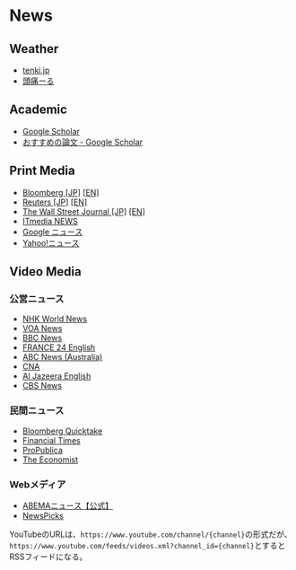 # News
## Weather
  * [tenki.jp](https://tenki.jp/)
  * [頭痛ーる](https://zutool.jp/)

## Academic
* [Google Scholar](https://scholar.google.com/?authuser=1)
* [おすすめの論文 - Google Scholar](https://scholar.google.com/scholar?sciupd=1&authuser=1)

## Print Media
* [Bloomberg [JP]](https://www.bloomberg.co.jp/) [[EN]](https://www.bloomberg.com/)
* [Reuters [JP]](https://jp.reuters.com/) [[EN]](https://www.reuters.com/)
* [The Wall Street Journal [JP]](https://jp.wsj.com/) [[EN]](https://www.wsj.com/)
* [ITmedia NEWS](https://www.itmedia.co.jp/news/)
* [Google ニュース](https://news.google.com/)
* [Yahoo!ニュース](https://news.yahoo.co.jp/)

## Video Media
### 公営ニュース
* [NHK World News](https://www.youtube.com/channel/UCU6mAi5ZQt5zXiZu5Hr1kRA)
* [VOA News](https://www.youtube.com/channel/UCVSNOxehfALut52NbkfRBaA)
* [BBC News](https://www.youtube.com/channel/UC16niRr50-MSBwiO3YDb3RA)
* [FRANCE 24 English](https://www.youtube.com/channel/UCQfwfsi5VrQ8yKZ-UWmAEFg)
* [ABC News (Australia)](https://www.youtube.com/channel/UCVgO39Bk5sMo66-6o6Spn6Q)
* [CNA](https://www.youtube.com/channel/UC83jt4dlz1Gjl58fzQrrKZg)
* [Al Jazeera English](https://www.youtube.com/channel/UCNye-wNBqNL5ZzHSJj3l8Bg)
* [CBS News](https://www.youtube.com/channel/UC8p1vwvWtl6T73JiExfWs1g)

### 民間ニュース
* [Bloomberg Quicktake](https://www.youtube.com/channel/UCUMZ7gohGI9HcU9VNsr2FJQ)
* [Financial Times](https://www.youtube.com/channel/UCoUxsWakJucWg46KW5RsvPw)
* [ProPublica](https://www.youtube.com/channel/UCtCL58_DaVdVRmev3yHK7pg)
* [The Economist](https://www.youtube.com/channel/UC0p5jTq6Xx_DosDFxVXnWaQ)

### Webメディア
* [ABEMAニュース【公式】](https://www.youtube.com/channel/UCk5a240pQsTVT9CWPnTyIJw)
* [NewsPicks](https://www.youtube.com/channel/UCfTnJmRQP79C4y_BMF_XrlA)

YouTubeのURLは、`https://www.youtube.com/channel/{channel}`の形式だが、
`https://www.youtube.com/feeds/videos.xml?channel_id={channel}`とするとRSSフィードになる。
